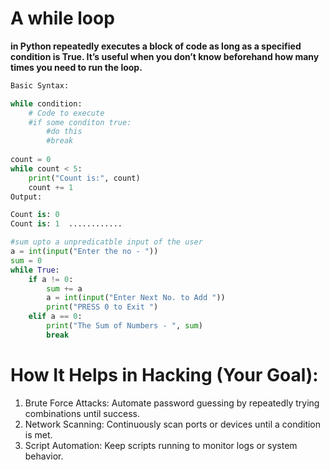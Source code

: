 # A while loop
**in Python repeatedly executes a block of code as long as a specified condition is True. It’s useful when you don’t know beforehand how many times you need to run the loop.**

```python
Basic Syntax:

while condition:
    # Code to execute
	#if some conditon true:
		#do this 
		#break
	
count = 0
while count < 5:
    print("Count is:", count)
    count += 1
Output:

Count is: 0  
Count is: 1  ............

#sum upto a unpredicatble input of the user
a = int(input("Enter the no - "))
sum = 0
while True:
    if a != 0:
        sum += a
        a = int(input("Enter Next No. to Add "))
        print("PRESS 0 to Exit ")
    elif a == 0:
        print("The Sum of Numbers - ", sum)
        break


```
# How It Helps in Hacking (Your Goal):
1) Brute Force Attacks: Automate password guessing by repeatedly trying combinations until success.
2) Network Scanning: Continuously scan ports or devices until a condition is met.
3) Script Automation: Keep scripts running to monitor logs or system behavior.